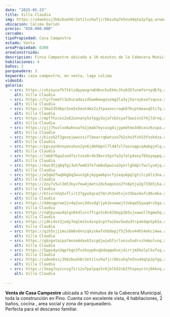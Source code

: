 ```yaml
---
date: "2025-05-23"
title: Villa Claudia
img: https://udeebsxj3h6zbuoh6r2etilxzhw7jcrbbsuhq7e5nu44qtp2p7gq.arweave.net/oMhAyunZ_ZDRx_R0SaF3ye30iiEMqHh8nW05yE36f80
ubicacion: Calima Darién
precio: "650.000.000"
cercaDe: 
tipoPropiedad: Casa Campestre
estado: Venta
areaPropiedad: 6300
areaConstruida:
descripcion: Finca Campestre ubicada a 10 minutos de la Cabecera Municipal.
habitaciones: 4
baños: 2
parqueadero: 3
keywords: casa campestre, en venta, lago calima
videoId: 
galeria:
  - src: https://vhjoyce7h7tklzdpywugrw64bnchu5kkc3to635funmfornydb7q.arweave.net/qdLsCJ8_5qXkb8WoaNvcC0R6dUoW5u9vpaNYV0W4GH8
    alt: Villa Claudia
  - src: https://tyrfnem7c3uhucadaizd5wm6ewgxozmg2la3yj5ornyksefzqosa.arweave.net/niJWkZ8W6HoIAwIyPtmeJY13ZYbSwbwnrotwqRC5g6Q
    alt: Villa Claudia
  - src: https://3ma23546pc5oo5x5eut4mz2s3tpasevcraqk67kcptmeaxq5ti7q.arweave.net/2wGt9554uud2_SUnxmdS3N4JEqKIIK99QnzYQF4dmj8
    alt: Villa Claudia
  - src: https://mpffhxcez2u62unnany5xfpgy3ujafsb2xyaf3woivn274jldrnq.arweave.net/Y8pT3ETOqe1RrQNx25XmxuiQFkHV8ALuzkVbr_ErHFs
    alt: Villa Claudia
  - src: https://yjj7huvlxd4whnxafe2jmab7eycusg4ijypmdtmo346sxxz6zupa.arweave.net/wlPz0qu4-WO24Ck0lgA_JgVJG4hOHsHNjt89K98-zR4
    alt: Villa Claudia
  - src: https://kixxb2f2gezejwwsssiflbearrq6wtuso7b2sho3fvh33fvohdza.arweave.net/Ui9w6LoxMkTa0pSQVYSAjGHrTpJ3w6kd2y1PvZauOPI
    alt: Villa Claudia
  - src: https://ppvyynknnywsshus2yn6jdmh6pnl7ld4fzl7azvxqpcq4wbgj4lq.arweave.net/e-uMNU1uLSkektYb5I2H89q_rHwuV_Bmt4PFDlgmTxc
    alt: Villa Claudia
  - src: https://lmb6f6qa2vodfzctxoz6r4k36ers5ynfa3y7alpdxey765oyeppq.arweave.net/WwPi-gDVXDLkU7uz6PFb8SMu4aUG8fAt47kx_3XYI98
    alt: Villa Claudia
  - src: https://6wcd5jq6qfgi3uh7web37e7xm6a5pwiva3yxrlghdplfwclyu4jq.arweave.net/9YQ-ph6BTI3Q_7EDv5P3Z4HX2RUG8XisxxvWWwl4pxM
    alt: Villa Claudia
  - src: https://w5qm2fwq66gbq3wvx2gkjmygamkpscfyiequ6pqlgtilcy6ls3na.arweave.net/t2DNFtD3jBhu1b6MpLMGAxT5CLhBIU8-CzTQsWPLlto
    alt: Villa Claudia
  - src: https://2ny7v5ul3m53kyvfew4jmets2dv5aqonin2fn6ptja2g733b5jka.arweave.net/03H69ovbO7VipSW4lhJy0OvQQc1DdFb580g0b-9h6lQ
    alt: Villa Claudia
  - src: https://ktivrohq5uflirt27gyw5qce27mrzh3ndtvjn33bas6afcd6cmka.arweave.net/VNFYuPDtCrRGevmxbsBE19kcn20c6pbvYQS8Aoh-ExQ
    alt: Villa Claudia
  - src: https://ddmugprwe2jn4a2uvc3dsvdgljyk3ovewwjt3xkqa55ypq4rs5ga.arweave.net/GNlDPjYmkt4DVKi2OVRmWnCtuqS1kz3dUAd7h8ORl0w
    alt: Villa Claudia
  - src: https://nqhpyvwu4qlgn6kdlurx7fcgx5i6n435myp3b5zjxwwollhgmw5q.arweave.net/bA78VtTkFmb5Q10jf5RGv1Hm831mH7D3Kb2s5azmZbs
    alt: Villa Claudia
  - src: https://jdkidst3jedy7eqlms5s4znp2cptfaihev5odu3trpakdqetpk5a.arweave.net/SNSByntJB4-SC2S7LmWv0J8ygQcleuHTc4vAocCTero
    alt: Villa Claudia
  - src: https://qih5sjjimui6m6v6nniqkzxkwfxhbdepjf5j5dvv44h54ekci4wa.arweave.net/gg_ZJShlEeZ6vmtRBWbqsW5wjI9Jep6OtecP3hFCRyw
    alt: Villa Claudia
  - src: https://gbzgxtaipa7mnsm44av62scgdjwjw5fzrlonzu5xdrvih4mulvnq.arweave.net/MHJrzAh4PsbJnOAr7UhGGmybdLmK3NzTtxxqg_GUXVs
    alt: Villa Claudia
  - src: https://5ppe4yn3qptkgn3fxzhoyp6vqbdaqqwhuxj4irrjm5kolplkxfxq.arweave.net/695OYbuD5qM3Zb5O7D_VgEYIQsel08RGKWdU5b1quW8
    alt: Villa Claudia
  - src: https://udeebsxj3h6zbuoh6r2etilxzhw7jcrbbsuhq7e5nu44qtp2p7gq.arweave.net/oMhAyunZ_ZDRx_R0SaF3ye30iiEMqHh8nW05yE36f80
    alt: Villa Claudia
  - src: https://3eag7oyzcnzg7iri2u7palpqz5r6jblk52sb2fhzpoyctnj6kknq.arweave.net/2QBvuxkTcm-iKNU-8C3wz2PkhWrupB0U-XuwKbU-Ups
    alt: Villa Claudia
  
---
```


**Venta de Casa Campestre** ubicada a 10 minutos de la Cabecera Municipal, toda la construcción en Pino. Cuenta con excelente vista, 4 habitaciones, 2 baños, cocina , area social y zona de parqueadero. <br>
Perfecta para el descanso familiar.  <br><br>
 